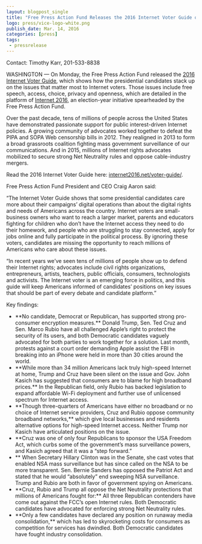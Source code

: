 ```yaml
---
layout: blogpost_single
title: "Free Press Action Fund Releases the 2016 Internet Voter Guide on Presidential Candidates"
logo: press/vice-logo-white.png
publish_date: Mar. 14, 2016
categories: [press]
tags:
 - pressrelease
---
```


Contact: Timothy Karr, 201-533-8838

WASHINGTON — On Monday, the Free Press Action Fund released the [2016 Internet Voter Guide](https://internet2016.net/voter-guide/), which shows how the presidential candidates stack up on the issues that matter most to Internet voters. Those issues include free speech, access, choice, privacy and openness, which are detailed in the platform of [Internet 2016](https://internet2016.net/), an election-year initiative spearheaded by the Free Press Action Fund.

Over the past decade, tens of millions of people across the United States have demonstrated passionate support for public interest-driven Internet policies. A growing community of advocates worked together to defeat the PIPA and SOPA Web censorship bills in 2012. They realigned in 2013 to form a broad grassroots coalition fighting mass government surveillance of our communications. And in 2015, millions of Internet rights advocates mobilized to secure strong Net Neutrality rules and oppose cable-industry mergers.

Read the 2016 Internet Voter Guide here: [internet2016.net/voter-guide/](https://internet2016.net/voter-guide/).

Free Press Action Fund President and CEO Craig Aaron said:

“The Internet Voter Guide shows that some presidential candidates care more about their campaigns’ digital operations than about the digital rights and needs of Americans across the country. Internet voters are small-business owners who want to reach a larger market, parents and educators fighting for children who don’t have the Internet access they need to do their homework, and people who are struggling to stay connected, apply for jobs online and fully participate in the political process. By ignoring these voters, candidates are missing the opportunity to reach millions of Americans who care about these issues.

“In recent years we’ve seen tens of millions of people show up to defend their Internet rights; advocates include civil rights organizations, entrepreneurs, artists, teachers, public officials, consumers, technologists and activists. The Internet voter is an emerging force in politics, and this guide will keep Americans informed of candidates’ positions on key issues that should be part of every debate and candidate platform.”

Key findings:
<ul><li>**No candidate, Democrat or Republican, has supported strong pro-consumer encryption measures.** Donald Trump, Sen. Ted Cruz and Sen. Marco Rubio have all challenged Apple’s right to protect the security of its users, and both Democratic candidates vaguely advocated for both parties to work together for a solution. Last month, protests against a court order demanding Apple assist the FBI in breaking into an iPhone were held in more than 30 cities around the world.</li>
<li>**While more than 34 million Americans lack truly high-speed Internet at home, Trump and Cruz have been silent on the issue and Gov. John Kasich has suggested that consumers are to blame for high broadband prices.** In the Republican field, only Rubio has backed legislation to expand affordable Wi-Fi deployment and further use of unlicensed spectrum for Internet access.</li>
<li>**Though three-quarters of Americans have either no broadband or no choice of Internet service providers, Cruz and Rubio oppose community broadband networks,** which give local businesses and residents alternative options for high-speed Internet access. Neither Trump nor Kasich have articulated positions on the issue.</li>
<li>**Cruz was one of only four Republicans to sponsor the USA Freedom Act, which curbs some of the government’s mass surveillance powers, and Kasich agreed that it was a “step forward.”</li>
<li>** When Secretary Hillary Clinton was in the Senate, she cast votes that enabled NSA mass surveillance but has since called on the NSA to be more transparent. Sen. Bernie Sanders has opposed the Patriot Act and stated that he would “absolutely” end sweeping NSA surveillance. Trump and Rubio are both in favor of government spying on Americans.</li>
<li>**Cruz, Rubio and Trump all oppose the Net Neutrality protections that millions of Americans fought for:** All three Republican contenders have come out against the FCC’s open Internet rules. Both Democratic candidates have advocated for enforcing strong Net Neutrality rules.</li>
<li>**Only a few candidates have declared any position on runaway media consolidation,** which has led to skyrocketing costs for consumers as competition for services has dwindled. Both Democratic candidates have fought industry consolidation.</li></ul>